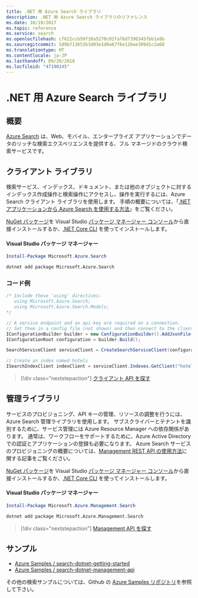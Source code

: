 ```yaml
---
title: .NET 用 Azure Search ライブラリ
description: .NET 用 Azure Search ライブラリのリファレンス
ms.date: 10/19/2017
ms.topic: reference
ms.service: search
ms.openlocfilehash: cf622ccb59f10a5270c02fa76d7396345fbb1a9b
ms.sourcegitcommit: 5d9b713653b3d03e1d0a67f6e126ee399d1c2a60
ms.translationtype: HT
ms.contentlocale: ja-JP
ms.lasthandoff: 09/26/2018
ms.locfileid: "47190245"
---
```

# <a name="azure-search-libraries-for-net"></a>.NET 用 Azure Search ライブラリ

## <a name="overview"></a>概要

[Azure Search](https://docs.microsoft.com/azure/search/search-what-is-azure-search) は、Web、モバイル、エンタープライズ アプリケーションでデータのリッチな検索エクスペリエンスを提供する、フル マネージドのクラウド検索サービスです。

## <a name="client-library"></a>クライアント ライブラリ

検索サービス、インデックス、ドキュメント、または他のオブジェクトに対するインデックス作成操作と検索操作にアクセスし、操作を実行するには、Azure Search クライアント ライブラリを使用します。 手順の概要については、「[.NET アプリケーションから Azure Search を使用する方法](https://docs.microsoft.com/azure/search/search-howto-dotnet-sdk)」をご覧ください。

[NuGet パッケージ](https://www.nuget.org/packages/Microsoft.Azure.Search)を Visual Studio [パッケージ マネージャー コンソール][PackageManager]から直接インストールするか、[.NET Core CLI][DotNetCLI] を使ってインストールします。

#### <a name="visual-studio-package-manager"></a>Visual Studio パッケージ マネージャー

```powershell
Install-Package Microsoft.Azure.Search
```

```bash
dotnet add package Microsoft.Azure.Search
```

### <a name="code-example"></a>コード例

```csharp
/* Include these 'using' directives:
   using Microsoft.Azure.Search;
   using Microsoft.Azure.Search.Models;
*/

// A service endpoint and an api-key are required on a connection.
// Set them in a config file (not shown) and then connect to the client.
IConfigurationBuilder builder = new ConfigurationBuilder().AddJsonFile("appsettings.json");
IConfigurationRoot configuration = builder.Build();

SearchServiceClient serviceClient = CreateSearchServiceClient(configuration);

// Create an index named hotels
ISearchIndexClient indexClient = serviceClient.Indexes.GetClient("hotels");

```

> [!div class="nextstepaction"]
> [クライアント API を探す](/dotnet/api/overview/azure/search/client)


## <a name="management-library"></a>管理ライブラリ

サービスのプロビジョニング、API キーの管理、リソースの調整を行うには、Azure Search 管理ライブラリを使用します。 サブスクライバーとテナントを識別するために、サービス管理には Azure Resource Manager への依存関係があります。 通常は、ワークフローをサポートするために、Azure Active Directory での認証とアプリケーションの登録も必要になります。 Azure Search サービスのプロビジョニングの概要については、[Management REST API の使用方法](https://docs.microsoft.com/rest/api/searchmanagement/search-howto-management-rest-api)に関する記事をご覧ください。

[NuGet パッケージ](https://www.nuget.org/packages/Microsoft.Azure.Management.Search)を Visual Studio [パッケージ マネージャー コンソール][PackageManager]から直接インストールするか、[.NET Core CLI][DotNetCLI] を使ってインストールします。

#### <a name="visual-studio-package-manager"></a>Visual Studio パッケージ マネージャー

```powershell
Install-Package Microsoft.Azure.Management.Search
```

```bash
dotnet add package Microsoft.Azure.Management.Search
```

> [!div class="nextstepaction"]
> [Management API を探す](/dotnet/api/overview/azure/search/management)

## <a name="samples"></a>サンプル

 + [Azure Samples / search-dotnet-getting-started](https://github.com/Azure-Samples/search-dotnet-getting-started)
 + [Azure Samples / search-dotnet-management-api](https://github.com/Azure-Samples/search-dotnet-management-api)

その他の検索サンプルについては、Github の [Azure Samples リポジトリ](https://github.com/Azure-Samples/)を参照して下さい。

[PackageManager]: https://docs.microsoft.com/nuget/tools/package-manager-console
[DotNetCLI]: https://docs.microsoft.com/dotnet/core/tools/dotnet-add-package
